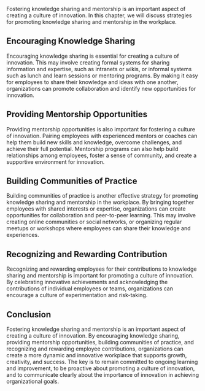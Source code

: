 
Fostering knowledge sharing and mentorship is an important aspect of creating a culture of innovation. In this chapter, we will discuss strategies for promoting knowledge sharing and mentorship in the workplace.

Encouraging Knowledge Sharing
-----------------------------

Encouraging knowledge sharing is essential for creating a culture of innovation. This may involve creating formal systems for sharing information and expertise, such as intranets or wikis, or informal systems such as lunch and learn sessions or mentoring programs. By making it easy for employees to share their knowledge and ideas with one another, organizations can promote collaboration and identify new opportunities for innovation.

Providing Mentorship Opportunities
----------------------------------

Providing mentorship opportunities is also important for fostering a culture of innovation. Pairing employees with experienced mentors or coaches can help them build new skills and knowledge, overcome challenges, and achieve their full potential. Mentorship programs can also help build relationships among employees, foster a sense of community, and create a supportive environment for innovation.

Building Communities of Practice
--------------------------------

Building communities of practice is another effective strategy for promoting knowledge sharing and mentorship in the workplace. By bringing together employees with shared interests or expertise, organizations can create opportunities for collaboration and peer-to-peer learning. This may involve creating online communities or social networks, or organizing regular meetups or workshops where employees can share their knowledge and experiences.

Recognizing and Rewarding Contribution
--------------------------------------

Recognizing and rewarding employees for their contributions to knowledge sharing and mentorship is important for promoting a culture of innovation. By celebrating innovative achievements and acknowledging the contributions of individual employees or teams, organizations can encourage a culture of experimentation and risk-taking.

Conclusion
----------

Fostering knowledge sharing and mentorship is an important aspect of creating a culture of innovation. By encouraging knowledge sharing, providing mentorship opportunities, building communities of practice, and recognizing and rewarding employee contributions, organizations can create a more dynamic and innovative workplace that supports growth, creativity, and success. The key is to remain committed to ongoing learning and improvement, to be proactive about promoting a culture of innovation, and to communicate clearly about the importance of innovation in achieving organizational goals.
